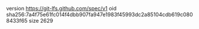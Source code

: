 version https://git-lfs.github.com/spec/v1
oid sha256:7a4f75e61fc014f4dbb907fa947e1983f45993dc2a85104cdb619c0808433f65
size 2629
